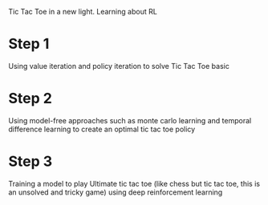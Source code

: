 Tic Tac Toe in a new light. Learning about RL
# Step 1
Using value iteration and policy iteration to solve Tic Tac Toe basic

# Step 2
Using model-free approaches such as monte carlo learning and temporal difference learning to create an optimal tic tac toe policy

# Step 3
Training a model to play Ultimate tic tac toe (like chess but tic tac toe, this is an unsolved and tricky game) using deep reinforcement learning
